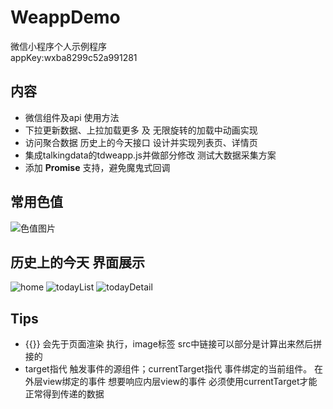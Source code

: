 # WeappDemo
微信小程序个人示例程序    
appKey:wxba8299c52a991281    

## 内容
- 微信组件及api 使用方法
- 下拉更新数据、上拉加载更多 及 无限旋转的加载中动画实现
- 访问聚合数据 历史上的今天接口 设计并实现列表页、详情页
- 集成talkingdata的tdweapp.js并做部分修改 测试大数据采集方案
- 添加 **Promise** 支持，避免魔鬼式回调

## 常用色值
![色值图片][1]
     
##  历史上的今天 界面展示    
![home][2] ![todayList][3] ![todayDetail][4]

## Tips    
- {{}} 会先于页面渲染 执行，image标签 src中链接可以部分是计算出来然后拼接的      
- target指代 触发事件的源组件；currentTarget指代 事件绑定的当前组件。 在外层view绑定的事件 想要响应内层view的事件 必须使用currentTarget才能正常得到传递的数据


[1]:https://raw.githubusercontent.com/tianqing2117/WeappDemo/master/screenshots/color.jpg    
[2]:https://raw.githubusercontent.com/tianqing2117/WeappDemo/master/screenshots/home.png    
[3]:https://raw.githubusercontent.com/tianqing2117/WeappDemo/master/screenshots/todayList.png     
[4]:https://raw.githubusercontent.com/tianqing2117/WeappDemo/master/screenshots/todayDetail.png